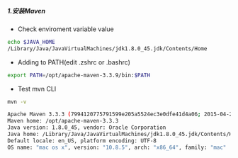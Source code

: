 ##### 1.安装Maven

* Check enviroment variable value

```sh
echo $JAVA_HOME
/Library/Java/JavaVirtualMachines/jdk1.8.0_45.jdk/Contents/Home
```

* Adding to PATH(edit .zshrc or .bashrc)

```sh
export PATH=/opt/apache-maven-3.3.9/bin:$PATH
```

* Test mvn CLI

```sh
mvn -v

Apache Maven 3.3.3 (7994120775791599e205a5524ec3e0dfe41d4a06; 2015-04-22T04:57:37-07:00)
Maven home: /opt/apache-maven-3.3.3
Java version: 1.8.0_45, vendor: Oracle Corporation
Java home: /Library/Java/JavaVirtualMachines/jdk1.8.0_45.jdk/Contents/Home/jre
Default locale: en_US, platform encoding: UTF-8
OS name: "mac os x", version: "10.8.5", arch: "x86_64", family: "mac"
```

